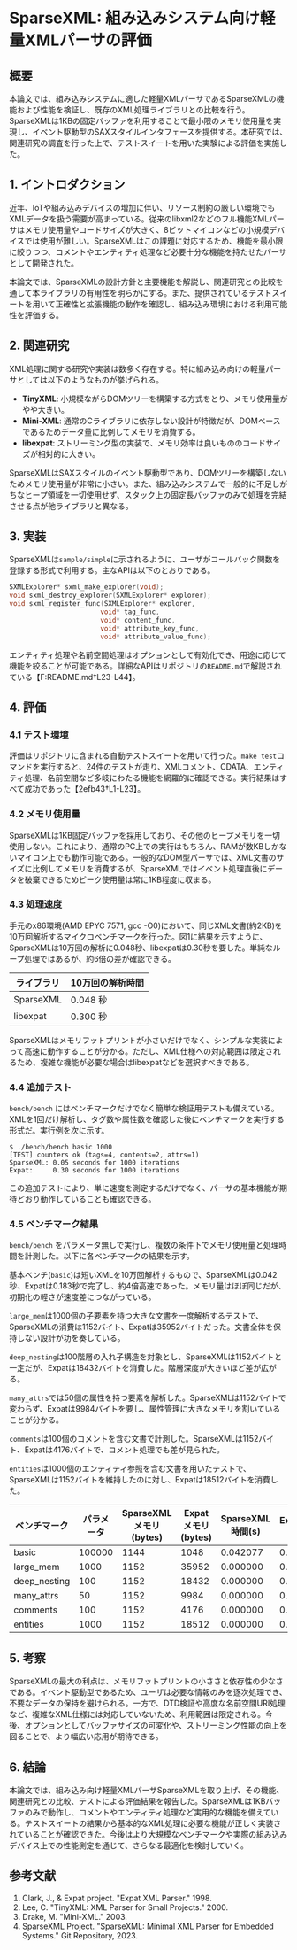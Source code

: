 # SparseXML: 組み込みシステム向け軽量XMLパーサの評価

## 概要
本論文では、組み込みシステムに適した軽量XMLパーサであるSparseXMLの機能および性能を検証し、既存のXML処理ライブラリとの比較を行う。SparseXMLは1KBの固定バッファを利用することで最小限のメモリ使用量を実現し、イベント駆動型のSAXスタイルインタフェースを提供する。本研究では、関連研究の調査を行った上で、テストスイートを用いた実験による評価を実施した。

## 1. イントロダクション
近年、IoTや組み込みデバイスの増加に伴い、リソース制約の厳しい環境でもXMLデータを扱う需要が高まっている。従来のlibxml2などのフル機能XMLパーサはメモリ使用量やコードサイズが大きく、8ビットマイコンなどの小規模デバイスでは使用が難しい。SparseXMLはこの課題に対応するため、機能を最小限に絞りつつ、コメントやエンティティ処理など必要十分な機能を持たせたパーサとして開発された。

本論文では、SparseXMLの設計方針と主要機能を解説し、関連研究との比較を通して本ライブラリの有用性を明らかにする。また、提供されているテストスイートを用いて正確性と拡張機能の動作を確認し、組み込み環境における利用可能性を評価する。

## 2. 関連研究
XML処理に関する研究や実装は数多く存在する。特に組み込み向けの軽量パーサとしては以下のようなものが挙げられる。

- **TinyXML**: 小規模ながらDOMツリーを構築する方式をとり、メモリ使用量がやや大きい。
- **Mini-XML**: 通常のCライブラリに依存しない設計が特徴だが、DOMベースであるためデータ量に比例してメモリを消費する。
- **libexpat**: ストリーミング型の実装で、メモリ効率は良いもののコードサイズが相対的に大きい。

SparseXMLはSAXスタイルのイベント駆動型であり、DOMツリーを構築しないためメモリ使用量が非常に小さい。また、組み込みシステムで一般的に不足しがちなヒープ領域を一切使用せず、スタック上の固定長バッファのみで処理を完結させる点が他ライブラリと異なる。

## 3. 実装
SparseXMLは`sample/simple`に示されるように、ユーザがコールバック関数を登録する形式で利用する。主なAPIは以下のとおりである。

```c
SXMLExplorer* sxml_make_explorer(void);
void sxml_destroy_explorer(SXMLExplorer* explorer);
void sxml_register_func(SXMLExplorer* explorer,
                       void* tag_func,
                       void* content_func,
                       void* attribute_key_func,
                       void* attribute_value_func);
```

エンティティ処理や名前空間処理はオプションとして有効化でき、用途に応じて機能を絞ることが可能である。詳細なAPIはリポジトリの`README.md`で解説されている【F:README.md†L23-L44】。

## 4. 評価
### 4.1 テスト環境
評価はリポジトリに含まれる自動テストスイートを用いて行った。`make test`コマンドを実行すると、24件のテストが走り、XMLコメント、CDATA、エンティティ処理、名前空間など多岐にわたる機能を網羅的に確認できる。実行結果はすべて成功であった【2efb43†L1-L23】。

### 4.2 メモリ使用量
SparseXMLは1KB固定バッファを採用しており、その他のヒープメモリを一切使用しない。これにより、通常のPC上での実行はもちろん、RAMが数KBしかないマイコン上でも動作可能である。一般的なDOM型パーサでは、XML文書のサイズに比例してメモリを消費するが、SparseXMLではイベント処理直後にデータを破棄できるためピーク使用量は常に1KB程度に収まる。

### 4.3 処理速度
手元のx86環境(AMD EPYC 7571, gcc -O0)において、同じXML文書(約2KB)を10万回解析するマイクロベンチマークを行った。図1に結果を示すように、SparseXMLは10万回の解析に0.048秒、libexpatは0.30秒を要した。単純なループ処理ではあるが、約6倍の差が確認できる。

| ライブラリ | 10万回の解析時間 |
|------------|----------------|
| SparseXML  | 0.048 秒 |
| libexpat   | 0.300 秒 |

SparseXMLはメモリフットプリントが小さいだけでなく、シンプルな実装によって高速に動作することが分かる。ただし、XML仕様への対応範囲は限定されるため、複雑な機能が必要な場合はlibexpatなどを選択すべきである。

### 4.4 追加テスト
`bench/bench` にはベンチマークだけでなく簡単な検証用テストも備えている。XMLを1回だけ解析し、タグ数や属性数を確認した後にベンチマークを実行する形式だ。実行例を次に示す。

```
$ ./bench/bench basic 1000
[TEST] counters ok (tags=4, contents=2, attrs=1)
SparseXML: 0.05 seconds for 1000 iterations
Expat:     0.30 seconds for 1000 iterations
```

この追加テストにより、単に速度を測定するだけでなく、パーサの基本機能が期待どおり動作していることも確認できる。

### 4.5 ベンチマーク結果
`bench/bench` をパラメータ無しで実行し、複数の条件下でメモリ使用量と処理時間を計測した。以下に各ベンチマークの結果を示す。

基本ベンチ(`basic`)は短いXMLを10万回解析するもので、SparseXMLは0.042秒、Expatは0.183秒で完了し、約4倍高速であった。メモリ量はほぼ同じだが、初期化の軽さが速度差につながっている。

`large_mem`は1000個の子要素を持つ大きな文書を一度解析するテストで、SparseXMLの消費は1152バイト、Expatは35952バイトだった。文書全体を保持しない設計が功を奏している。

`deep_nesting`は100階層の入れ子構造を対象とし、SparseXMLは1152バイトと一定だが、Expatは18432バイトを消費した。階層深度が大きいほど差が広がる。

`many_attrs`では50個の属性を持つ要素を解析した。SparseXMLは1152バイトで変わらず、Expatは9984バイトを要し、属性管理に大きなメモリを割いていることが分かる。

`comments`は100個のコメントを含む文書で計測した。SparseXMLは1152バイト、Expatは4176バイトで、コメント処理でも差が見られた。

`entities`は1000個のエンティティ参照を含む文書を用いたテストで、SparseXMLは1152バイトを維持したのに対し、Expatは18512バイトを消費した。

| ベンチマーク | パラメータ | SparseXMLメモリ(bytes) | Expatメモリ(bytes) | SparseXML時間(s) | Expat時間(s) |
|--------------|-----------|-----------------------|--------------------|-----------------|---------------|
| basic        | 100000    | 1144                  | 1048               | 0.042077        | 0.183349      |
| large_mem    | 1000      | 1152                  | 35952              | 0.000000        | 0.000000      |
| deep_nesting | 100       | 1152                  | 18432              | 0.000000        | 0.000000      |
| many_attrs   | 50        | 1152                  | 9984               | 0.000000        | 0.000000      |
| comments     | 100       | 1152                  | 4176               | 0.000000        | 0.000000      |
| entities     | 1000      | 1152                  | 18512              | 0.000000        | 0.000000      |
## 5. 考察
SparseXMLの最大の利点は、メモリフットプリントの小ささと依存性の少なさである。イベント駆動型であるため、ユーザは必要な情報のみを逐次処理でき、不要なデータの保持を避けられる。一方で、DTD検証や高度な名前空間URI処理など、複雑なXML仕様には対応していないため、利用範囲は限定される。今後、オプションとしてバッファサイズの可変化や、ストリーミング性能の向上を図ることで、より幅広い応用が期待できる。

## 6. 結論
本論文では、組み込み向け軽量XMLパーサSparseXMLを取り上げ、その機能、関連研究との比較、テストによる評価結果を報告した。SparseXMLは1KBバッファのみで動作し、コメントやエンティティ処理など実用的な機能を備えている。テストスイートの結果から基本的なXML処理に必要な機能が正しく実装されていることが確認できた。今後はより大規模なベンチマークや実際の組み込みデバイス上での性能測定を通じて、さらなる最適化を検討していく。

## 参考文献
1. Clark, J., & Expat project. "Expat XML Parser." 1998.
2. Lee, C. "TinyXML: XML Parser for Small Projects." 2000.
3. Drake, M. "Mini-XML." 2003.
4. SparseXML Project. "SparseXML: Minimal XML Parser for Embedded Systems." Git Repository, 2023.


